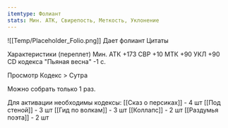 ```yaml
---
itemtype: Фолиант
stats: Мин. АТК, Свирепость, Меткость, Уклонение 
---
```

![[Temp/Placeholder_Folio.png]]
Дает фолиант Цитаты

Характеристики (переплет)
Мин. АТК +173
СВР +10
МТК +90
УКЛ +90
CD кодекса "Пьяная весна" -1 с.


Просмотр Кодекс > Сутра

Можно собрать только 1 раз.

Для активации необходимы кодексы: 
[[Сказ о персиках]]  - 4 шт
[[Под стеной]]  - 3 шт
[[Гид по волкам]]  - 3 шт
[[Коллапс]]  - 2 шт
[[Раздумья поэта]]  - 2 шт


